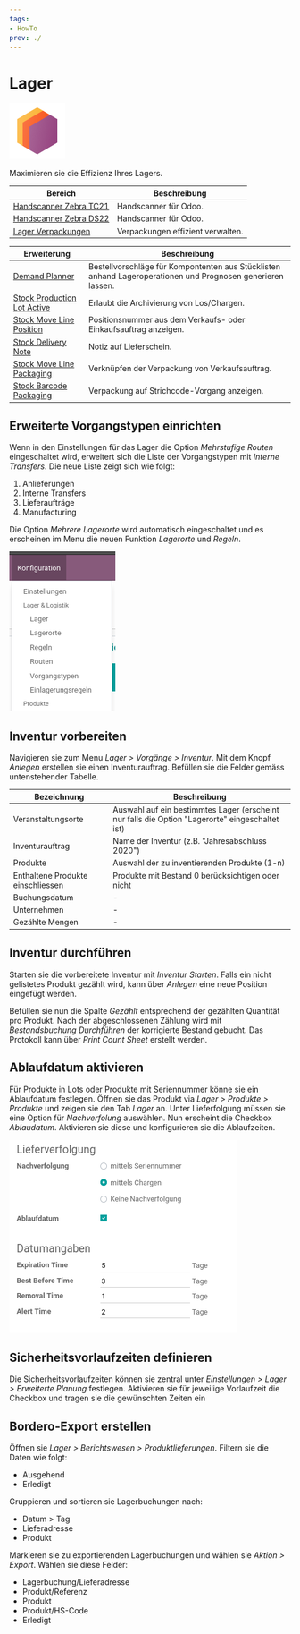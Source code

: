 ```yaml
---
tags:
- HowTo
prev: ./
---
```

# Lager
![icons_odoo_stock](assets/icons_odoo_stock.png)

Maximieren sie die Effizienz Ihres Lagers.

| Bereich                                                 | Beschreibung                      |
| ------------------------------------------------------- | --------------------------------- |
| [Handscanner Zebra TC21](Handscanner%20Zebra%20TC21.md) | Handscanner für Odoo.             |
| [Handscanner Zebra DS22](Handscanner%20Zebra%20DS22.md) | Handscanner für Odoo.             |
| [Lager Verpackungen](Lager%20Verpackungen.md)           | Verpackungen effizient verwalten. |

| Erweiterung                                                         | Beschreibung                                                                                                |
| ------------------------------------------------------------------- | ----------------------------------------------------------------------------------------------------------- |
| [Demand Planner](Demand%20Planner.md)                               | Bestellvorschläge für Kompontenten aus Stücklisten anhand Lageroperationen und Prognosen generieren lassen. |
| [Stock Production Lot Active](Stock%20Production%20Lot%20Active.md) | Erlaubt die Archivierung von Los/Chargen.                                                                   |
| [Stock Move Line Position](Stock%20Move%20Line%20Position.md)       | Positionsnummer aus dem Verkaufs- oder Einkaufsauftrag anzeigen.                                            |
| [Stock Delivery Note](Stock%20Delivery%20Note.md)                   | Notiz auf Lieferschein.                                                                                     |
| [Stock Move Line Packaging](Stock%20Move%20Line%20Packaging.md)     | Verknüpfen der Verpackung von Verkaufsauftrag.                                                              |
| [Stock Barcode Packaging](Stock%20Barcode%20Packaging.md)           | Verpackung auf Strichcode-Vorgang anzeigen.                                                                                                            |

## Erweiterte Vorgangstypen einrichten

Wenn in den Einstellungen für das Lager die Option *Mehrstufige Routen* eingeschaltet wird, erweitert sich die Liste der Vorgangstypen mit *Interne Transfers*. Die neue Liste zeigt sich wie folgt:

1. Anlieferungen
2. Interne Transfers
3. Lieferaufträge
4. Manufacturing

Die Option *Mehrere Lagerorte* wird automatisch eingeschaltet und es erscheinen im Menu die neuen Funktion *Lagerorte* und *Regeln*.

![](assets/Lager%20Erweitertes%20Menu.png)

## Inventur vorbereiten

Navigieren sie zum Menu *Lager > Vorgänge > Inventur*. Mit dem Knopf *Anlegen* erstellen sie einen Inventurauftrag. Befüllen sie die Felder gemäss untenstehender Tabelle.

| Bezeichnung                       | Beschreibung                                                                                    |
| --------------------------------- | ----------------------------------------------------------------------------------------------- |
| Veranstaltungsorte                | Auswahl auf ein bestimmtes Lager (erscheint nur falls die Option "Lagerorte" eingeschaltet ist) |
| Inventurauftrag                   | Name der Inventur (z.B. "Jahresabschluss 2020")                                                 |
| Produkte                          | Auswahl der zu inventierenden Produkte (1-n)                                                    |
| Enthaltene Produkte einschliessen | Produkte mit Bestand 0 berücksichtigen oder nicht                                               |
| Buchungsdatum                     | -                                                                                               |
| Unternehmen                       | -                                                                                               |
| Gezählte Mengen                   | -                                                                                               |

## Inventur durchführen

Starten sie die vorbereitete Inventur mit *Inventur Starten*. Falls ein nicht gelistetes Produkt gezählt wird, kann über *Anlegen* eine neue Position eingefügt werden.

Befüllen sie nun die Spalte *Gezählt* entsprechend der gezählten Quantität pro Produkt. Nach der abgeschlossenen Zählung wird mit *Bestandsbuchung Durchführen* der korrigierte Bestand gebucht. Das Protokoll kann über *Print Count Sheet* erstellt werden.

## Ablaufdatum aktivieren

Für Produkte in Lots oder Produkte mit Seriennummer könne sie ein Ablaufdatum festlegen. Öffnen sie das Produkt via *Lager > Produkte > Produkte* und zeigen sie den Tab *Lager* an. Unter Lieferfolgung müssen sie eine Option für *Nachverfolung* auswählen. Nun erscheint die Checkbox *Ablaudatum*. Aktivieren sie diese und konfigurieren sie die Ablaufzeiten.

![](assets/Lager%20Ablaufdatum%20konfiguriert.png)

## Sicherheitsvorlaufzeiten definieren

Die Sicherheitsvorlaufzeiten können sie zentral unter *Einstellungen > Lager > Erweiterte Planung* festlegen. Aktivieren sie für jeweilige Vorlaufzeit die Checkbox und tragen sie die gewünschten Zeiten ein

## Bordero-Export erstellen

Öffnen sie *Lager > Berichtswesen > Produktlieferungen*. Filtern sie die Daten wie  folgt:

* Ausgehend
* Erledigt

Gruppieren und sortieren sie Lagerbuchungen nach:

* Datum > Tag
* Lieferadresse
* Produkt

Markieren sie zu exportierenden Lagerbuchungen und wählen sie *Aktion > Export*. Wählen sie diese Felder:

* Lagerbuchung/Lieferadresse
* Produkt/Referenz
* Produkt
* Produkt/HS-Code
* Erledigt